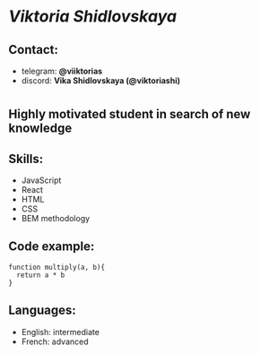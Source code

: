 # *Viktoria Shidlovskaya*
## Contact:
* telegram: **@viiktorias** 
* discord: **Vika Shidlovskaya (@viktoriashi)**
#
## Highly motivated student in search of new knowledge
## Skills:
* JavaScript
* React
* HTML
* CSS
* BEM methodology

## Code example: 
```
function multiply(a, b){
  return a * b
}
```
## Languages:
* English: intermediate
* French: advanced